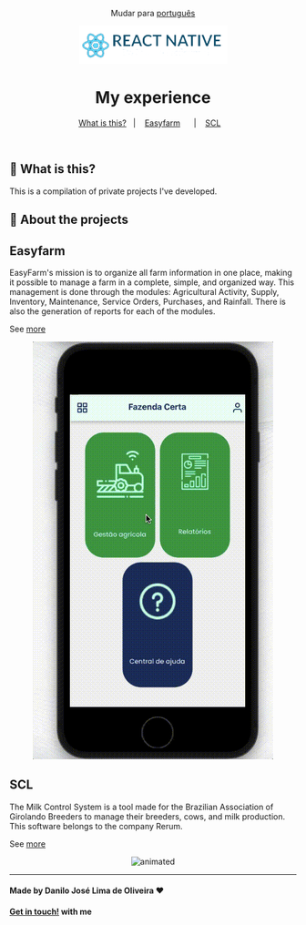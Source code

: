 <div align="center">

Mudar para [português](https://github.com/Danilo-Js/My_Experience/blob/main/portuguese.md)

</div>
<p align="center">
  <img src="./images/reactNative.png">
</p>

<div align="center">

# My experience

</div>

<p align="center" direction="row">
  <a href="#balloon-what-is-this">What is this?</a>&nbsp;&nbsp;&nbsp;|&nbsp;&nbsp;&nbsp;
  <a href="#easyfarm">Easyfarm</a>&nbsp;&nbsp;&nbsp;&nbsp;&nbsp;&nbsp;|&nbsp;&nbsp;&nbsp;
  <a href="#scl">SCL</a>&nbsp;&nbsp;&nbsp;
</p>

</br>

## :balloon: What is this?

This is a compilation of private projects I've developed.

## :iphone: About the projects

## Easyfarm

EasyFarm's mission is to organize all farm information in one place, making it possible to manage a farm in a complete, simple, and organized way.
This management is done through the modules: Agricultural Activity, Supply, Inventory, Maintenance, Service Orders, Purchases, and Rainfall.
There is also the generation of reports for each of the modules.

See [more](https://github.com/Danilo-Js/My_Experience/blob/main/Easyfarm/english.md)

<p align="center">
  <img src="./Easyfarm/assets/7_OrdemDeServico.gif" alt="animated" />
</p>

## SCL

The Milk Control System is a tool made for the Brazilian Association of Girolando Breeders to manage their breeders, cows, and milk production.
This software belongs to the company Rerum.

See [more](https://github.com/Danilo-Js/My_Experience/blob/main/SCL/english.md)

<p align="center">
  <img src="./SCL/assets/2.gif" alt="animated" />
</p>

---

#### Made by Danilo José Lima de Oliveira ♥ 
#### [Get in touch!](https://www.linkedin.com/in/danilo-js/) with me 
